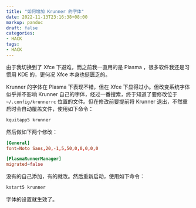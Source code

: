 ```yaml
---
title: "如何增加 Krunner 的字体"
date: 2022-11-13T23:16:38+08:00
markup: pandoc
draft: false
categories:
- HACK
tags:
- HACK
---
```


由于我切换到了 Xfce 下避难，而之前我一直用的是 Plasma ，很多软件我还是习惯用 KDE 的，更何况 Xfce 本身也挺匮乏的。

Krunner 的字体在 Plasma 下表现不错，但在 Xfce 下显得过小。但改变系统字体似乎并不影响 Krunner 自己的字体，经过一番搜索，终于知道了要修改位于 `~/.config/krunnerrc` 位置的文件。但在修改前要提前将 Krunner 退出，不然重启时会自动覆盖文件，使用如下命令：

```sh
kquitapp5 krunner
```

然后做如下两个修改：

```TOML
[General]
font=Noto Sans,20,-1,5,50,0,0,0,0,0

[PlasmaRunnerManager]
migrated=false
```

没有的自己添加，有的就改。然后重新启动，使用如下命令：

```sh
kstart5 krunner
```

字体的设置就生效了。
